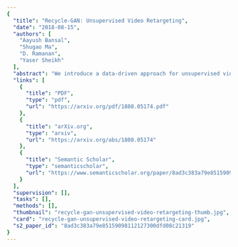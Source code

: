 ```yaml
---
{
  "title": "Recycle-GAN: Unsupervised Video Retargeting",
  "date": "2018-08-15",
  "authors": [
    "Aayush Bansal",
    "Shugao Ma",
    "D. Ramanan",
    "Yaser Sheikh"
  ],
  "abstract": "We introduce a data-driven approach for unsupervised video retargeting that translates content from one domain to another while preserving the style native to a domain, i.e., if contents of John Oliver's speech were to be transferred to Stephen Colbert, then the generated content/speech should be in Stephen Colbert's style. Our approach combines both spatial and temporal information along with adversarial losses for content translation and style preservation. In this work, we first study the advantages of using spatiotemporal constraints over spatial constraints for effective retargeting. We then demonstrate the proposed approach for the problems where information in both space and time matters such as face-to-face translation, flower-to-flower, wind and cloud synthesis, sunrise and sunset.",
  "links": [
    {
      "title": "PDF",
      "type": "pdf",
      "url": "https://arxiv.org/pdf/1808.05174.pdf"
    },
    {
      "title": "arXiv.org",
      "type": "arxiv",
      "url": "https://arxiv.org/abs/1808.05174"
    },
    {
      "title": "Semantic Scholar",
      "type": "semanticscholar",
      "url": "https://www.semanticscholar.org/paper/8ad3c383a79e85159098112127300dfd08c21319"
    }
  ],
  "supervision": [],
  "tasks": [],
  "methods": [],
  "thumbnail": "recycle-gan-unsupervised-video-retargeting-thumb.jpg",
  "card": "recycle-gan-unsupervised-video-retargeting-card.jpg",
  "s2_paper_id": "8ad3c383a79e85159098112127300dfd08c21319"
}
---
```


